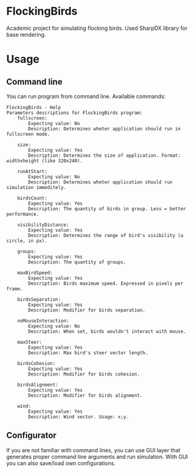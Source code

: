 # FlockingBirds
Academic project for simulating flocking birds. Used SharpDX library for base rendering.

# Usage
## Command line
You can run program from command line. Available commands:
```
FlockingBirds - Help
Parameters descriptions for FlockingBirds program: 
	fullscreen:
		Expecting value: No
		Description: Determines wheter application should run in fullscreen mode.

	size:
		Expecting value: Yes
		Description: Determines the size of application. Format: widthxheight (like 320x240).

	runAtStart:
		Expecting value: No
		Description: Determines wheter application should run simulation immeditely.

	birdsCount:
		Expecting value: Yes
		Description: The quantity of birds in group. Less = better performance.

	visibilityDistance:
		Expecting value: Yes
		Description: Determines the range of bird's visibility (a circle, in px).

	groups:
		Expecting value: Yes
		Description: The quantity of groups.

	maxBirdSpeed:
		Expecting value: Yes
		Description: Birds maximum speed. Expressed in pixels per frame.

	birdsSeparation:
		Expecting value: Yes
		Description: Modifier for birds separation.

	noMouseInteraction:
		Expecting value: No
		Description: When set, birds wouldn't interact with mouse.

	maxSteer:
		Expecting value: Yes
		Description: Max bird's steer vector length.

	birdsCohesion:
		Expecting value: Yes
		Description: Modifier for birds cohesion.

	birdsAlignment:
		Expecting value: Yes
		Description: Modifier for birds alignment.

	wind:
		Expecting value: Yes
		Description: Wind vector. Usage: x;y.

```

## Configurator
If you are not familiar with command lines, you can use GUI layer that generates proper command line arguments and run simulation. With GUI you can also save/load own configurations.

